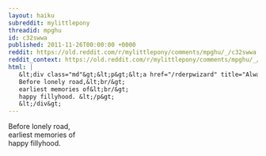 ```yaml
---
layout: haiku
subreddit: mylittlepony
threadid: mpghu
id: c32swwa
published: 2011-11-26T00:00:00 +0000
reddit: https://old.reddit.com/r/mylittlepony/comments/mpghu/_/c32swwa
reddit_context: https://old.reddit.com/r/mylittlepony/comments/mpghu/_/c32swwa?context=3
html: |
   &lt;div class="md"&gt;&lt;p&gt;&lt;a href="/rderpwizard" title="Always Relevant / Self-Claimed Future Sought By / Paper Bag Princess"&gt;&lt;/a&gt;
   Before lonely road,&lt;br/&gt;
   earliest memories of&lt;br/&gt;
   happy fillyhood. &lt;/p&gt;
   &lt;/div&gt;
---
```


[](/rderpwizard "Always Relevant / Self-Claimed Future Sought By / Paper Bag Princess")
Before lonely road,  
earliest memories of  
happy fillyhood. 